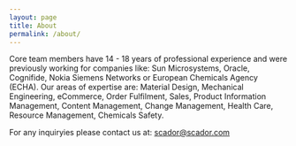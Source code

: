 ```yaml
---
layout: page
title: About
permalink: /about/
---
```


Core team members have 14 - 18 years
of professional experience and were previously working for companies like: Sun Microsystems,
Oracle, Cognifide, Nokia Siemens Networks or European Chemicals Agency (ECHA). Our areas of
expertise are: Material Design, Mechanical Engineering, eCommerce, Order Fulfilment, Sales, 
Product Information Management, Content Management, Change Management, Health Care, Resource 
Management, Chemicals Safety.


For any inquiryies please contact us at:
[scador@scador.com](mailto:scador@scador.com)

